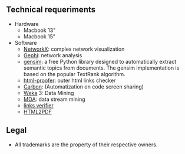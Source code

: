 ## Technical requeriments ##

* Hardware
    - Macbook 13"
    - Macbook 15"
* Software
    - [NetworkX](https://networkx.github.io/): complex network visualization
    - [Gephi](https://gephi.org/): network analysis
    - [gensim](https://pypi.org/project/gensim/): a free Python library designed to automatically extract semantic topics from documents. The gensim implementation is based on the popular TextRank algorithm.
    - [html-proofer](https://github.com/gjtorikian/html-proofer): outer html links checker 
    - [Carbon](https://carbon.now.sh/): (Automatization on code screen sharing)
    - [Weka](https://www.cs.waikato.ac.nz/ml/weka/) 3: Data Mining
    - [MOA](https://moa.cms.waikato.ac.nz/): data stream mining
    - [links verifier](https://www.deadlinkchecker.com/)
    - [HTML2PDF](https://wkhtmltopdf.org)
## Legal ##

* All trademarks are the property of their respective owners.